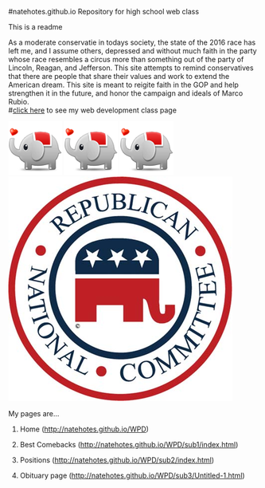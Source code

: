 #natehotes.github.io
Repository for high school web class

This is a readme

As a moderate conservatie in todays society, the state of the 2016 race has left me, and I assume others, depressed and without much faith in the party whose race resembles a circus more than something out of the party of Lincoln, Reagan, and Jefferson. This site attempts to remind conservatives that there are people that share their values and work to extend the American dream. This site is meant to reigite faith in the GOP and help strengthen it in the future, and honor the campaign and ideals of Marco Rubio.  
#[click here](http://natehotes.github.io/WPD) to see my  web development class page

<img src="2f1d5d462fb7623e6972d329aa400efa.png">
<img src="2f1d5d462fb7623e6972d329aa400efa.png">
<img src="2f1d5d462fb7623e6972d329aa400efa.png">
<img src="122266-004-4FE286BB.jpg">

My pages are...

1.	Home (http://natehotes.github.io/WPD)

2.	Best Comebacks (http://natehotes.github.io/WPD/sub1/index.html)

3.	Positions (http://natehotes.github.io/WPD/sub2/index.html)

4.	 Obituary page (http://natehotes.github.io/WPD/sub3/Untitled-1.html)
